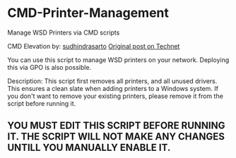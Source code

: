 # CMD-Printer-Management
Manage WSD Printers via CMD scripts

CMD Elevation by: [sudhindrasarto](https://social.technet.microsoft.com/profile/sudhindrasarto/?ws=usercard-mini) [Original post on Technet](https://social.technet.microsoft.com/Forums/windows/en-US/bc8a4561-d97e-4339-9b1c-9b90e54a7f92/request-elevation-inside-cmdbatch-file?forum=w7itprosecurity)

You can use this script to manage WSD printers on your network. Deploying this via GPO is also possible.

Description:
This script first removes all printers, and all unused drivers. This ensures a clean slate when adding printers to a Windows system. If you don't want to remove your existing printers, please remove it from the script before running it.

## YOU MUST EDIT THIS SCRIPT BEFORE RUNNING IT. THE SCRIPT WILL NOT MAKE ANY CHANGES UNTILL YOU MANUALLY ENABLE IT.
